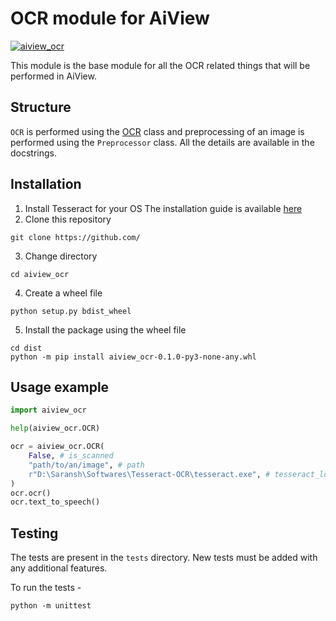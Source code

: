 # OCR module for AiView

[![aiview_ocr](https://github.com/Saransh-cpp/aiview_ocr/actions/workflows/aiview_ocr.yml/badge.svg)](https://github.com/Saransh-cpp/aiview_ocr/actions/workflows/aiview_ocr.yml)

This module is the base module for all the OCR related things that will be performed in AiView.

## Structure
`OCR` is performed using the [OCR]() class and preprocessing of an image is performed using the `Preprocessor` class. All the details are available in the docstrings.

## Installation
1. Install Tesseract for your OS
The installation guide is available [here](https://tesseract-ocr.github.io/tessdoc/Installation.html)
2. Clone this repository
```
git clone https://github.com/
```
3. Change directory
```
cd aiview_ocr
```
4. Create a wheel file
```
python setup.py bdist_wheel
```
5. Install the package using the wheel file
```
cd dist
python -m pip install aiview_ocr-0.1.0-py3-none-any.whl
```

## Usage example
```py
import aiview_ocr

help(aiview_ocr.OCR)

ocr = aiview_ocr.OCR(
    False, # is_scanned
    "path/to/an/image", # path
    r"D:\Saransh\Softwares\Tesseract-OCR\tesseract.exe", # tesseract_location
)
ocr.ocr()
ocr.text_to_speech()
```

## Testing
The tests are present in the `tests` directory. New tests must be added with any additional features.

To run the tests -
```
python -m unittest
```
